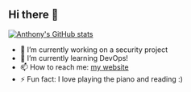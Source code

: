 ## Hi there 👋

[![Anthony's GitHub stats](https://github-readme-stats.vercel.app/api?username=thony-ui)](https://github.com/thony-ui/github-readme-stats)


- 🔭 I’m currently working on a security project
- 🌱 I’m currently learning DevOps! 
- 📫 How to reach me: [my website](https://anthonyhermanto.con)
- ⚡ Fun fact: I love playing the piano and reading :)

